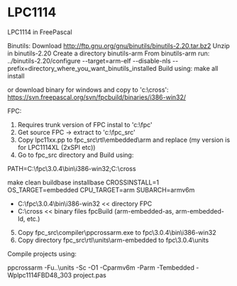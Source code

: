 # LPC1114
LPC1114 in FreePascal

Binutils:
Download http://ftp.gnu.org/gnu/binutils/binutils-2.20.tar.bz2
Unzip in binutils-2.20
Create a directory binutils-arm
From binutils-arm run: ../binutils-2.20/configure --target=arm-elf --disable-nls --prefix=directory_where_you_want_binutils_installed
Build using: make all install

or download binary for windows and copy to 'c:\cross':
https://svn.freepascal.org/svn/fpcbuild/binaries/i386-win32/

FPC:
1. Requires trunk version of FPC instal to 'c:\fpc'
2. Get source FPC -> extract to 'c:\fpc_src'
3. Copy lpc11xx.pp to fpc_src\rtl\embedded\arm and replace (my version is for LPC1114XL (2xSPI etc))
4. Go to fpc_src directory and Build using: 

PATH=C:\fpc\3.0.4\bin\i386-win32;C:\cross

make clean buildbase installbase CROSSINSTALL=1 OS_TARGET=embedded CPU_TARGET=arm SUBARCH=armv6m

* C:\fpc\3.0.4\bin\i386-win32 << directory FPC
* C:\cross  << binary files fpcBuild (arm-embedded-as, arm-embedded-ld, etc.)

5. Copy fpc_src\compiler\ppcrossarm.exe to fpc\3.0.4\bin\i386-win32
6. Copy directory fpc_src\rtl\units\arm-embedded to fpc\3.0.4\units

Compile projects using:

ppcrossarm  -Fu..\units -Sc -O1 -Cparmv6m -Parm -Tembedded -Wplpc1114FBD48_303 project.pas

